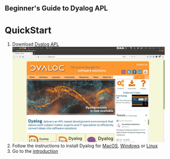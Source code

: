## Beginner's Guide to Dyalog APL

# QuickStart
1. Download [Dyalog APL](https://www.dyalog.com/download-zone.htm)
![](img/apply.gif)
2. Follow the instructions to install Dyalog for [MacOS](https://github.com/rikedyp/DyalogTutorials/wiki/Installation#install-dyalog-apl-for-macos), [Windows](https://github.com/rikedyp/DyalogTutorials/wiki/Installation#install-dyalog-apl-for-microsoft-windows) or [Linux](https://github.com/rikedyp/DyalogTutorials/wiki/Installation#install-dyalog-apl-for-linux)
3. Go to the [introduction](https://github.com/rikedyp/DyalogTutorials/wiki/First-Steps)
